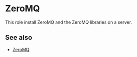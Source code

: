 ZeroMQ
======

This role install ZeroMQ and the ZeroMQ libraries on a server.

See also
--------

* [ZeroMQ](http://zeromq.org/)
